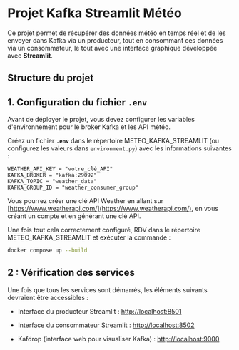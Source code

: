 # Projet Kafka Streamlit Météo

Ce projet permet de récupérer des données météo en temps réel et de les envoyer dans Kafka via un producteur, tout en consommant ces données via un consommateur, le tout avec une interface graphique développée avec **Streamlit**.

## Structure du projet

## 1. Configuration du fichier `.env`

Avant de déployer le projet, vous devez configurer les variables d'environnement pour le broker Kafka et les API météo.

Créez un fichier **`.env`** dans le répertoire METEO_KAFKA_STREAMLIT (ou configurez les valeurs dans `environment.py`) avec les informations suivantes :

```env
WEATHER_API_KEY = "votre_clé_API"
KAFKA_BROKER = "kafka:29092"
KAFKA_TOPIC = "weather_data"
KAFKA_GROUP_ID = "weather_consumer_group"
```

Vous pourrez créer une clé API Weather en allant sur [https://www.weatherapi.com/](https://www.weatherapi.com/), en vous créant un compte et en générant une clé API.

Une fois tout cela correctement configuré, RDV dans le répertoire METEO_KAFKA_STREAMLIT et exécuter la commande :

```bash
docker compose up --build
```

## 2 : Vérification des services

Une fois que tous les services sont démarrés, les éléments suivants devraient être accessibles :

- Interface du producteur Streamlit : [http://localhost:8501](http://localhost:8501)

- Interface du consommateur Streamlit : [http://localhost:8502](http://localhost:8502)

- Kafdrop (interface web pour visualiser Kafka) : [http://localhost:9000](http://localhost:9000)